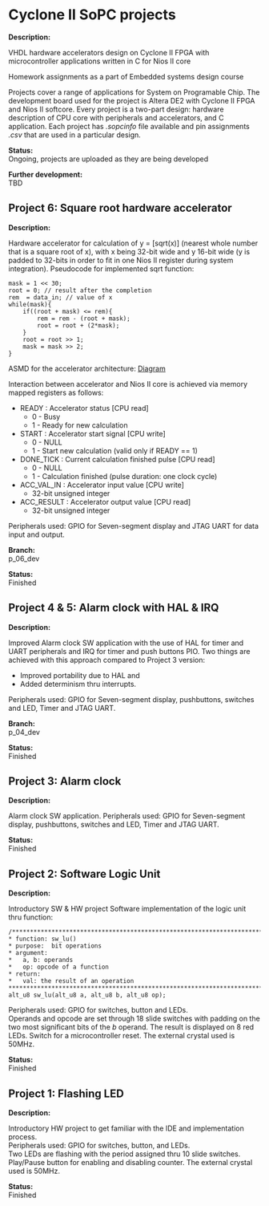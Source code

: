 # Cyclone II SoPC projects

**Description:**

VHDL hardware accelerators design on Cyclone II FPGA with microcontroller applications written in C for Nios II core  

Homework assignments as a part of Embedded systems design course  

Projects cover a range of applications for System on Programable Chip. The development board used for the project is Altera DE2 with Cyclone II FPGA and Nios II softcore. Every project is a two-part design: hardware description of CPU core with peripherals and accelerators, and C application. Each project has *.sopcinfo* file available and pin assignments *.csv* that are used in a particular design.

**Status:**   
Ongoing, projects are uploaded as they are being developed  

**Further development:**  
TBD  

## **Project 6: Square root hardware accelerator**  

**Description:**  

Hardware accelerator for calculation of y = [sqrt(x)] (nearest whole number that is a square root of x), with x being 32-bit wide and y 16-bit wide (y is padded to 32-bits in order to fit in one Nios II register during system integration). Pseudocode for implemented sqrt function:  

    mask = 1 << 30; 
    root = 0; // result after the completion
    rem  = data_in; // value of x
    while(mask){
        if((root + mask) <= rem){
            rem = rem - (root + mask);
            root = root + (2*mask);
        }
        root = root >> 1;
        mask = mask >> 2;
    }  

ASMD for the accelerator architecture: [Diagram](https://github.com/AleksandarLilic/Cyclone_II_SoPC/blob/main/p_06_doc/p_06_asmd.pdf)  

Interaction between accelerator and Nios II core is achieved via memory mapped registers as follows:  
 - READY : Accelerator status [CPU read]
   - 0 - Busy  
   - 1 - Ready for new calculation  
 - START : Accelerator start signal [CPU write] 
   - 0 - NULL  
   - 1 - Start new calculation (valid only if READY == 1)  
 - DONE_TICK : Current calculation finished pulse [CPU read] 
   - 0 - NULL   
   - 1 - Calculation finished (pulse duration: one clock cycle)  
 - ACC_VAL_IN : Accelerator input value [CPU write]  
   - 32-bit unsigned integer  
 - ACC_RESULT : Accelerator output value [CPU read]  
   - 32-bit unsigned integer  

Peripherals used: GPIO for Seven-segment display and JTAG UART for data input and output.  

**Branch:**  
p_06_dev  

**Status:**   
Finished  

## **Project 4 & 5: Alarm clock with HAL & IRQ**  

**Description:**  

Improved Alarm clock SW application with the use of HAL for timer and UART peripherals and IRQ for timer and push buttons PIO. Two things are achieved with this approach compared to Project 3 version:  
 - Improved portability due to HAL and 
 - Added determinism thru interrupts.  
 
Peripherals used: GPIO for Seven-segment display, pushbuttons, switches and LED, Timer and JTAG UART.  

**Branch:**  
p_04_dev  

**Status:**   
Finished  

## **Project 3: Alarm clock**  

**Description:**  

Alarm clock SW application. Peripherals used: GPIO for Seven-segment display, pushbuttons, switches and LED, Timer and JTAG UART. 

**Status:**   
Finished  

## **Project 2: Software Logic Unit**  

**Description:**  

Introductory SW & HW project
Software implementation of the logic unit thru function:  

    /***********************************************************************
    * function: sw_lu()
    * purpose:  bit operations
    * argument:
    *   a, b: operands
    *   op: opcode of a function
    * return:
    *   val: the result of an operation
    ***********************************************************************/
    alt_u8 sw_lu(alt_u8 a, alt_u8 b, alt_u8 op);  
        
Peripherals used: GPIO for switches, button and LEDs.  
Operands and opcode are set through 18 slide switches with padding on the two most significant bits of the *b* operand. The result is displayed on 8 red LEDs. Switch for a microcontroller reset. The external crystal used is 50MHz.  

**Status:**   
Finished

## **Project 1: Flashing LED**

**Description:**  

Introductory HW project to get familiar with the IDE and implementation process.  
Peripherals used: GPIO for switches, button, and LEDs.  
Two LEDs are flashing with the period assigned thru 10 slide switches. Play/Pause button for enabling and disabling counter. The external crystal used is 50MHz.  

**Status:**   
Finished

